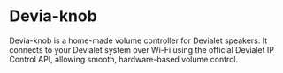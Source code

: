 # Devia-knob
Devia-knob is a home-made volume controller for Devialet speakers. It connects to your Devialet system over Wi-Fi using the official Devialet IP Control API, allowing smooth, hardware-based volume control.
